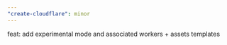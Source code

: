 ```yaml
---
"create-cloudflare": minor
---
```


feat: add experimental mode and associated workers + assets templates
